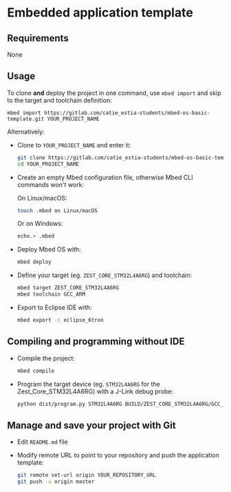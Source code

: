 # Embedded application template

## Requirements

None

## Usage

To clone **and** deploy the project in one command, use `mbed import` and skip to
the target and toolchain definition:

    mbed import https://gitlab.com/catie_estia-students/mbed-os-basic-template.git YOUR_PROJECT_NAME

Alternatively:

* Clone to `YOUR_PROJECT_NAME` and enter it:

    ```sh
    git clone https://gitlab.com/catie_estia-students/mbed-os-basic-template.git YOUR_PROJECT_NAME
    cd YOUR_PROJECT_NAME
    ```

* Create an empty Mbed configuration file, otherwise Mbed CLI commands won't work:

    On Linux/macOS:

    ```sh
    touch .mbed on Linux/macOS
    ```

    Or on Windows:

    ```sh
    echo.> .mbed
    ```

* Deploy Mbed OS with:

    ```sh
    mbed deploy
    ```

* Define your target (eg. `ZEST_CORE_STM32L4A6RG`) and toolchain:

    ```sh
    mbed target ZEST_CORE_STM32L4A6RG
    mbed toolchain GCC_ARM
    ```

* Export to Eclipse IDE with:

    ```sh
    mbed export -i eclipse_6tron
    ```

## Compiling and programming without IDE

* Compile the project:

    ```sh
    mbed compile
    ```

* Program the target device (eg. `STM32L4A6RG` for the Zest_Core_STM32L4A6RG) with a
  J-Link debug probe:

    ```sh
    python dist/program.py STM32L4A6RG BUILD/ZEST_CORE_STM32L4A6RG/GCC_ARM/YOUR_PROJECT_NAME.elf
    ```

## Manage and save your project with Git

* Edit `README.md` file

* Modify remote URL to point to your repository and push the application template:

    ```sh
    git remote set-url origin YOUR_REPOSITORY_URL
    git push -u origin master
    ```
